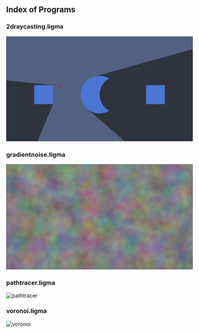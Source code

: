 ## Index of Programs

### 2draycasting.ligma
![2dRaycasting](../images/2draycasting.png)

### gradientnoise.ligma
![gradientnoise](../images/gradientnoise.png)

### pathtracer.ligma
![pathtracer](../images/pathtracer.png)

### voronoi.ligma
![voronoi](voronoi.png)
